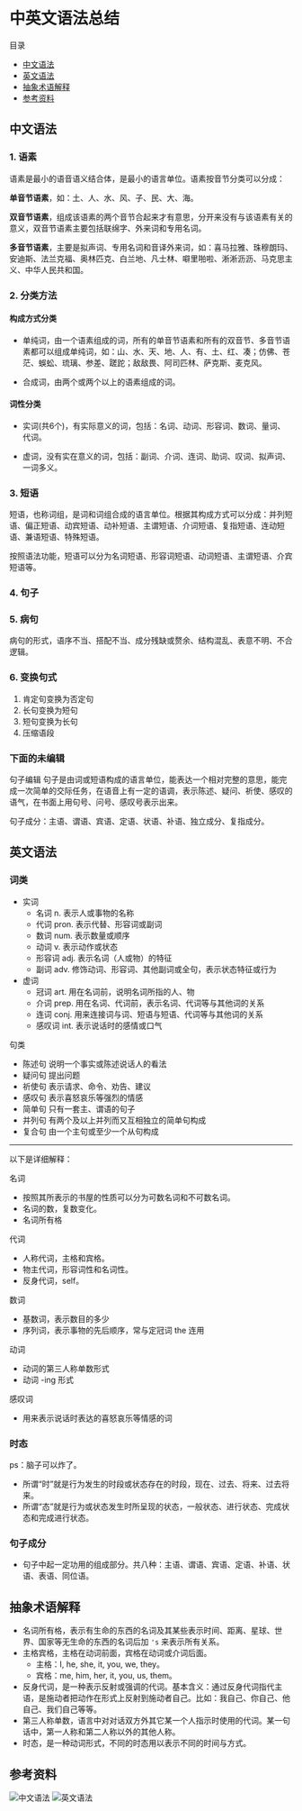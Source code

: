 # 中英文语法总结

目录

* [中文语法](#中文语法)
* [英文语法](#英文语法)
* [抽象术语解释](#抽象术语解释)
* [参考资料](#参考资料)

## 中文语法

### 1. 语素

语素是最小的语音语义结合体，是最小的语言单位。语素按音节分类可以分成：

**单音节语素**，如：土、人、水、风、子、民、大、海。

**双音节语素**，组成该语素的两个音节合起来才有意思，分开来没有与该语素有关的意义，双音节语素主要包括联绵字、外来词和专用名词。

**多音节语素**，主要是拟声词、专用名词和音译外来词，如：喜马拉雅、珠穆朗玛、安迪斯、法兰克福、奥林匹克、白兰地、凡士林、噼里啪啦、淅淅沥沥、马克思主义、中华人民共和国。

### 2. 分类方法

#### 构成方式分类

* 单纯词，由一个语素组成的词，所有的单音节语素和所有的双音节、多音节语素都可以组成单纯词，如：山、水、天、地、人、有、土、红、凑；仿佛、苍茫、蜈蚣、琉璃、参差、蹉跎；敌敌畏、阿司匹林、萨克斯、麦克风。

* 合成词，由两个或两个以上的语素组成的词。

#### 词性分类

* 实词(共6个)，有实际意义的词，包括：名词、动词、形容词、数词、量词、代词。

* 虚词，没有实在意义的词，包括：副词、介词、连词、助词、叹词、拟声词、一词多义。

### 3. 短语

短语，也称词组，是词和词组合成的语言单位。根据其构成方式可以分成：并列短语、偏正短语、动宾短语、动补短语、主谓短语、介词短语、复指短语、连动短语、兼语短语、特殊短语。

按照语法功能，短语可以分为名词短语、形容词短语、动词短语、主谓短语、介宾短语等。

### 4. 句子

### 5. 病句

病句的形式，语序不当、搭配不当、成分残缺或赘余、结构混乱、表意不明、不合逻辑。

### 6. 变换句式

1. 肯定句变换为否定句
2. 长句变换为短句
3. 短句变换为长句
4. 压缩语段

### 下面的未编辑

句子编辑
句子是由词或短语构成的语言单位，能表达一个相对完整的意思，能完成一次简单的交际任务，在语音上有一定的语调，表示陈述、疑问、祈使、感叹的语气，在书面上用句号、问号、感叹号表示出来。

句子成分：主语、谓语、宾语、定语、状语、补语、独立成分、复指成分。

## 英文语法

### 词类

* 实词
  * 名词 n. 表示人或事物的名称
  * 代词 pron. 表示代替、形容词或副词
  * 数词 num. 表示数量或顺序
  * 动词 v. 表示动作或状态
  * 形容词 adj. 表示名词（人或物）的特征
  * 副词 adv. 修饰动词、形容词、其他副词或全句，表示状态特征或行为
* 虚词
  * 冠词 art. 用在名词前，说明名词所指的人、物
  * 介词 prep. 用在名词、代词前，表示名词、代词等与其他词的关系
  * 连词 conj. 用来连接词与词、短语与短语、代词等与其他词的关系
  * 感叹词 int. 表示说话时的感情或口气

句类

* 陈述句 说明一个事实或陈述说话人的看法
* 疑问句 提出问题
* 祈使句 表示请求、命令、劝告、建议
* 感叹句 表示喜怒哀乐等强烈的情感
* 简单句 只有一套主、谓语的句子
* 并列句 有两个及以上并列而又互相独立的简单句构成
* 复合句 由一个主句或至少一个从句构成

---

以下是详细解释：

名词

* 按照其所表示的书屋的性质可以分为可数名词和不可数名词。
* 名词的数，复数变化。
* 名词所有格

代词

* 人称代词，主格和宾格。
* 物主代词，形容词性和名词性。
* 反身代词，self。

数词

* 基数词，表示数目的多少
* 序列词，表示事物的先后顺序，常与定冠词 the 连用

动词

* 动词的第三人称单数形式
* 动词 -ing 形式

感叹词

* 用来表示说话时表达的喜怒哀乐等情感的词

### 时态

ps：脑子可以炸了。

* 所谓“时”就是行为发生的时段或状态存在的时段，现在、过去、将来、过去将来。
* 所谓“态”就是行为或状态发生时所呈现的状态，一般状态、进行状态、完成状态和完成进行状态。

### 句子成分

* 句子中起一定功用的组成部分。共八种：主语、谓语、宾语、定语、补语、状语、表语、同位语。

## 抽象术语解释

* 名词所有格，表示有生命的东西的名词及其某些表示时间、距离、星球、世界、国家等无生命的东西的名词后加 `'s` 来表示所有关系。
* 主格宾格，主格在动词前面，宾格在动词或介词后面。
  * 主格：I, he, she, it, you, we, they。
  * 宾格：me, him, her, it, you, us, them。
* 反身代词，是一种表示反射或强调的代词。基本含义：通过反身代词指代主语，是施动者把动作在形式上反射到施动者自己。比如：我自己、你自己、他自己、我们自己等等。
* 第三人称单数，语言中对对话双方外其它某一个人指示时使用的代词。某一句话中，第一人称和第二人称以外的其他人称。
* 时态，是一种动词形式，不同的时态用以表示不同的时间与方式。

## 参考资料

![中文语法](http://t.cn/RBmMlJp)
![英文语法](http://t.cn/RBmM6Iu)
